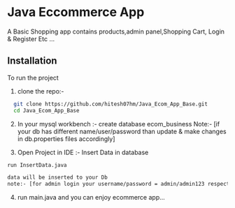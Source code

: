 
# Java Eccommerce App

A Basic Shopping app contains products,admin panel,Shopping Cart, Login & Register Etc ...


## Installation

To run the project 
 
1. clone the repo:- 

```bash
  git clone https://github.com/hitesh07hm/Java_Ecom_App_Base.git
  cd Java_Ecom_App_Base
```
2. In your mysql workbench :- create database ecom_business
  Note:- [if your db has different name/user/password than  update & make changes in db.properties files accordingly]

  3. Open Project in IDE :-
  Insert Data in database
  ```bash
 run InsertData.java

 data will be inserted to your Db 
note:- [for admin login your username/password = admin/admin123 respectively ]
  ```
  4. run main.java and you can enjoy ecommerce app... 
